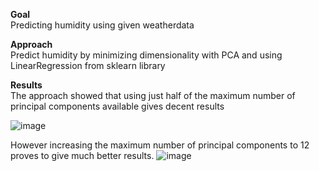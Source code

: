 **Goal**  
Predicting humidity using given weatherdata

**Approach**  
Predict humidity by minimizing dimensionality with PCA and using LinearRegression from sklearn library

**Results**  
The approach showed that using just half of the maximum number of principal components available gives decent results

![image](https://user-images.githubusercontent.com/67264647/109617093-a3217600-7b3e-11eb-943f-1466cb53c6bb.png)


However increasing the maximum number of principal components to 12 proves to give much better results.
![image](https://user-images.githubusercontent.com/67264647/109616956-7b321280-7b3e-11eb-8908-b39894618b86.png)
